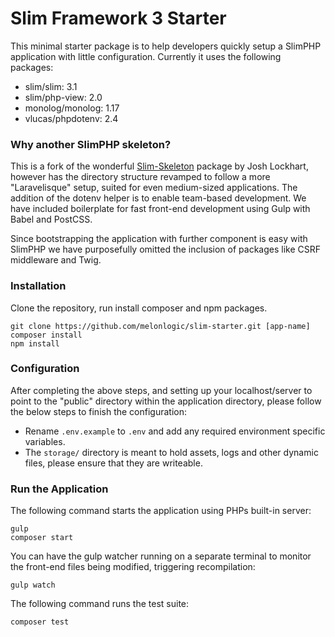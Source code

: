 # Slim Framework 3 Starter

This minimal starter package is to help developers quickly setup a SlimPHP application with little configuration. Currently it uses the following packages:
* slim/slim: 3.1
* slim/php-view: 2.0
* monolog/monolog: 1.17
* vlucas/phpdotenv: 2.4

### Why another SlimPHP skeleton?

This is a fork of the wonderful [Slim-Skeleton](https://github.com/slimphp/Slim-Skeleton) package by Josh Lockhart, however has the directory structure revamped to follow a more "Laravelisque" setup, suited for even medium-sized applications. The addition of the dotenv helper is to enable team-based development. We have included boilerplate for fast front-end development using Gulp with Babel and PostCSS.

Since bootstrapping the application with further component is easy with SlimPHP we have purposefully omitted the inclusion of packages like CSRF middleware and Twig. 

### Installation

Clone the repository, run install composer and npm packages.

```
git clone https://github.com/melonlogic/slim-starter.git [app-name]
composer install
npm install
```

### Configuration

After completing the above steps, and setting up your localhost/server to point to the "public" directory within the application directory, please follow the below steps to finish the configuration:

* Rename `.env.example` to `.env` and add any required environment specific variables.
* The `storage/` directory is meant to hold assets, logs and other dynamic files, please ensure that they are writeable.

### Run the Application

The following command starts the application using PHPs built-in server:

```
gulp
composer start
```

You can have the gulp watcher running on a separate terminal to monitor the front-end files being modified, triggering recompilation:

```
gulp watch
```

The following command runs the test suite:

```
composer test
```
